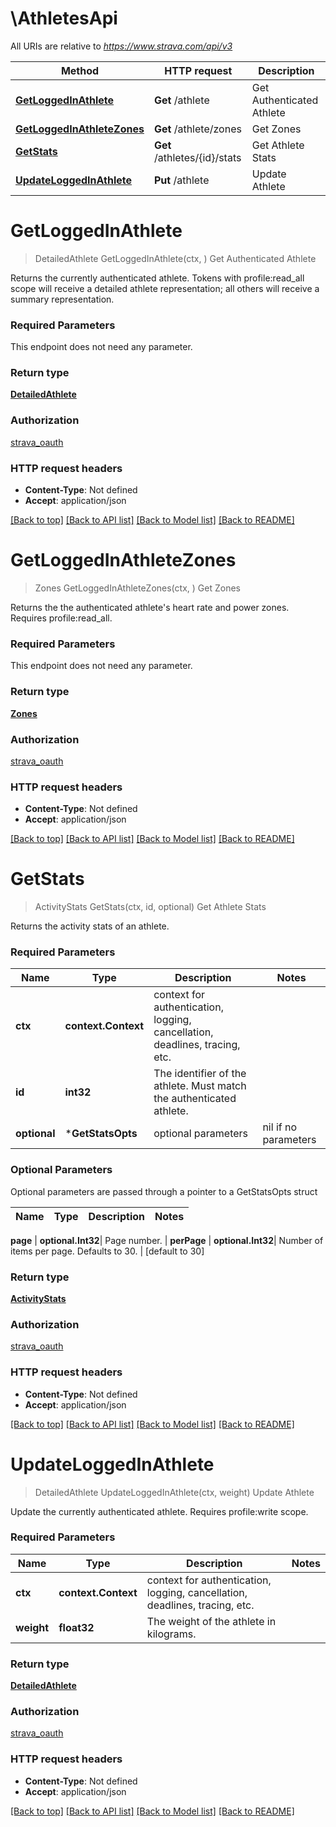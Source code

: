 # \AthletesApi

All URIs are relative to *https://www.strava.com/api/v3*

Method | HTTP request | Description
------------- | ------------- | -------------
[**GetLoggedInAthlete**](AthletesApi.md#GetLoggedInAthlete) | **Get** /athlete | Get Authenticated Athlete
[**GetLoggedInAthleteZones**](AthletesApi.md#GetLoggedInAthleteZones) | **Get** /athlete/zones | Get Zones
[**GetStats**](AthletesApi.md#GetStats) | **Get** /athletes/{id}/stats | Get Athlete Stats
[**UpdateLoggedInAthlete**](AthletesApi.md#UpdateLoggedInAthlete) | **Put** /athlete | Update Athlete


# **GetLoggedInAthlete**
> DetailedAthlete GetLoggedInAthlete(ctx, )
Get Authenticated Athlete

Returns the currently authenticated athlete. Tokens with profile:read_all scope will receive a detailed athlete representation; all others will receive a summary representation.

### Required Parameters
This endpoint does not need any parameter.

### Return type

[**DetailedAthlete**](DetailedAthlete.md)

### Authorization

[strava_oauth](../README.md#strava_oauth)

### HTTP request headers

 - **Content-Type**: Not defined
 - **Accept**: application/json

[[Back to top]](#) [[Back to API list]](../README.md#documentation-for-api-endpoints) [[Back to Model list]](../README.md#documentation-for-models) [[Back to README]](../README.md)

# **GetLoggedInAthleteZones**
> Zones GetLoggedInAthleteZones(ctx, )
Get Zones

Returns the the authenticated athlete's heart rate and power zones. Requires profile:read_all.

### Required Parameters
This endpoint does not need any parameter.

### Return type

[**Zones**](Zones.md)

### Authorization

[strava_oauth](../README.md#strava_oauth)

### HTTP request headers

 - **Content-Type**: Not defined
 - **Accept**: application/json

[[Back to top]](#) [[Back to API list]](../README.md#documentation-for-api-endpoints) [[Back to Model list]](../README.md#documentation-for-models) [[Back to README]](../README.md)

# **GetStats**
> ActivityStats GetStats(ctx, id, optional)
Get Athlete Stats

Returns the activity stats of an athlete.

### Required Parameters

Name | Type | Description  | Notes
------------- | ------------- | ------------- | -------------
 **ctx** | **context.Context** | context for authentication, logging, cancellation, deadlines, tracing, etc.
  **id** | **int32**| The identifier of the athlete. Must match the authenticated athlete. | 
 **optional** | ***GetStatsOpts** | optional parameters | nil if no parameters

### Optional Parameters
Optional parameters are passed through a pointer to a GetStatsOpts struct

Name | Type | Description  | Notes
------------- | ------------- | ------------- | -------------

 **page** | **optional.Int32**| Page number. | 
 **perPage** | **optional.Int32**| Number of items per page. Defaults to 30. | [default to 30]

### Return type

[**ActivityStats**](ActivityStats.md)

### Authorization

[strava_oauth](../README.md#strava_oauth)

### HTTP request headers

 - **Content-Type**: Not defined
 - **Accept**: application/json

[[Back to top]](#) [[Back to API list]](../README.md#documentation-for-api-endpoints) [[Back to Model list]](../README.md#documentation-for-models) [[Back to README]](../README.md)

# **UpdateLoggedInAthlete**
> DetailedAthlete UpdateLoggedInAthlete(ctx, weight)
Update Athlete

Update the currently authenticated athlete. Requires profile:write scope.

### Required Parameters

Name | Type | Description  | Notes
------------- | ------------- | ------------- | -------------
 **ctx** | **context.Context** | context for authentication, logging, cancellation, deadlines, tracing, etc.
  **weight** | **float32**| The weight of the athlete in kilograms. | 

### Return type

[**DetailedAthlete**](DetailedAthlete.md)

### Authorization

[strava_oauth](../README.md#strava_oauth)

### HTTP request headers

 - **Content-Type**: Not defined
 - **Accept**: application/json

[[Back to top]](#) [[Back to API list]](../README.md#documentation-for-api-endpoints) [[Back to Model list]](../README.md#documentation-for-models) [[Back to README]](../README.md)

